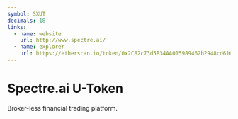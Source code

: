 ```yaml
---
symbol: SXUT
decimals: 18
links:
  - name: website
    url: http://www.spectre.ai/
  - name: explorer
    url: https://etherscan.io/token/0x2C82c73d5B34AA015989462b2948cd616a37641F
---
```


# Spectre.ai U-Token

Broker-less financial trading platform.
